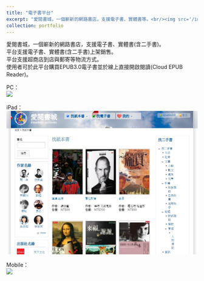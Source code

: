 ```yaml
---
title: "電子書平台"
excerpt: "愛閱書城，一個嶄新的網路書店，支援電子書、實體書等。<br/><img src='/images/ipad2-500x300.jpg'>"
collection: portfolio
---
```


愛閱書城，一個嶄新的網路書店，支援電子書、實體書(含二手書)。<br/>
平台支援電子書、實體書(含二手書)上架銷售。<br/>
平台支援超商店到店與郵寄等物流方式。<br/>
使用者可於此平台購買EPUB3.0電子書並於線上直接開啟閱讀(Cloud EPUB Reader)。<br/>

PC：<br/>
<img src='/images/Home-ebook.jpg'><br/>

iPad：<br/>
<img src='/images/ipad2.jpg'><br/>

Mobile：<br/>
<img src='/images/mobile-home.jpg'><br/>
